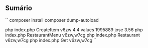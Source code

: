 ## Sumário
``
composer install
composer dump-autoload

php index.php CreateItem v6zw 4.4 values 1995889 jose 3.56
php index.php RestaurantMenu v6zw,w7cg
php index.php Restaurant v6zw,w7cg
php index.php Get v6zw,w7cg
``